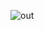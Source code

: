 ![out](https://user-images.githubusercontent.com/19528041/94359197-922c8e80-00e0-11eb-984c-36b4571ec986.png)
